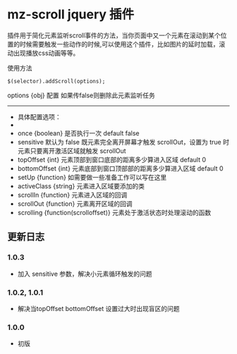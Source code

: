 # mz-scroll jquery 插件 

插件用于简化元素监听scroll事件的方法，当你页面中又一个元素在滚动到某个位置的时候需要触发一些动作的时候,可以使用这个插件，比如图片的延时加载，滚动出现播放css动画等等。

使用方法


	$(selector).addScroll(options);


 
options {obj} 配置 如果传false则删除此元素监听任务
 
---

 * 具体配置选项：
 *
 * once {boolean} 是否执行一次 default false
 * sensitive 默认为 false 既元素完全离开屏幕才触发 scrollOut，设置为 true 时元素只要离开激活区域就触发 scrollOut 
 * topOffset {int} 元素顶部到窗口底部的距离多少算进入区域 default 0
 * bottomOffset {int} 元素底部到窗口顶部部的距离多少算进入区域 default 0
 * setUp {function} 如需要做一些准备工作可以写在这里
 * activeClass {string} 元素进入区域要添加的类
 * scrollIn {function} 元素进入区域的回调
 * scrollOut {function} 元素离开区域的回调
 * scrolling {function(scrolloffset)} 元素处于激活状态时处理滚动的函数

## 更新日志

### 1.0.3
* 加入 sensitive 参数，解决小元素循环触发的问题

### 1.0.2, 1.0.1
* 解决当topOffset bottomOffset 设置过大时出现盲区的问题

### 1.0.0
* 初版